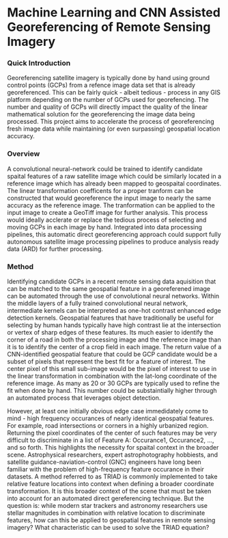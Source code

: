 # Machine Learning and CNN Assisted Georeferencing of Remote Sensing Imagery

### Quick Introduction

Georeferencing satellite imagery is typically done by hand using ground control points (GCPs) from a refence image data set that is already georeferenced. This can be fairly quick - albeit tedious -  process in any GIS platform depending on the number of GCPs used for georefencing. The number and quality of GCPs will directly impact the quality of the linear mathematical solution for the georeferencing the image data being processed. This project aims to accelerate the process of georeferencing fresh image data while maintaining (or even surpassing) geospatial location accuracy. 


### Overview

A convolutional neural-network could be trained to identify candidate spaital features of a raw satellite image which could be similarly located in a reference image which has already been mapped to geospaital coordinates. The linear transformation coefficents for a proper tranform can be constructed that would georeference the input image to nearly the same accuracy as the reference image. The tranformation can be applied to the input image to create a GeoTiff image for further analysis. This process would ideally acclerate or replace the tedious process of selecting and moving GCPs in each image by hand. Integrated into data processing pipelines, this automatic direct georeferencing approach could support fully autonomous satellite image processing pipelines to produce analysis ready data (ARD) for further processing. 

### Method

Identifying candidate GCPs in a recent remote sensing data aquisition that can be matched to the same geospatial feature in a georeferened image can be automated through the use of convolutional neural networks. Within the middle layers of a fully trained convolutional neural network, intermediate kernels can be interpreted as one-hot contrast enhanced edge detection kernels. Geospatial features that have traditionally be useful for selecting by human hands typically have high contrast lie at the intersection or vertex of sharp edges of these features. Its much easier to identify the corner of a road in both the processing image and the reference image than it is to identify the center of a crop field in each image. The return value of a CNN-identified geospatial feature that could be GCP candidate would be a subset of pixels that represent the best fit for a feature of interest. The center pixel of this small sub-image would be the pixel of interest to use in the linear transformation in combination with the lat-long coordinate of the reference image. As many as 20 or 30 GCPs are typically used to refine the fit when done by hand. This number could be substaintially higher through an automated process that leverages object detection. 

However, at least one initially obvious edge case immedidately come to mind - high frequency occurances of nearly identical geospatial features. For example, road intersections or corners in a highly urbanized region. Returning the pixel coordinates of the center of such features may be very difficult to discriminate in a list of Feature A: Occurance1, Occurance2, ..., and so forth. This highlights the necessity for spaital context in the broader scene. Astrophysical researchers, expert astrophotography hobbiests, and satellite guidance-naviation-control (GNC) engineers have long been familiar with the problem of high-frequency feature occurance in their datasets. A method referred to as TRIAD is commonly implemented to take relative feature locations into context when defining a broader coordinate transformation. It is this broader context of the scene that must be taken into account for an automated direct gereferencing technique. But the question is: while modern star trackers and astronomy researchers use stellar magnitudes in combination with relative location to discriminate features, how can this be applied to geospatial features in remote sensing imagery? What characteristic can be used to solve the TRIAD equation? 

